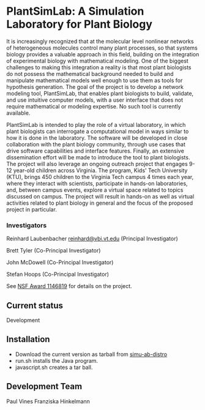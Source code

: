 # PlantSimLab: A Simulation Laboratory for Plant Biology 

It is increasingly recognized that at the molecular level nonlinear networks of heterogeneous molecules control many plant processes, so that systems biology provides a valuable approach in this field, building on the integration of experimental biology with mathematical modeling. One of the biggest challenges to making this integration a reality is that most plant biologists do not possess the mathematical background needed to build and manipulate mathematical models well enough to use them as tools for hypothesis generation. The goal of the project is to develop a network modeling tool, PlantSimLab, that enables plant biologists to build, validate, and use intuitive computer models, with a user interface that does not require mathematical or modeling expertise. No such tool is currently available.

PlantSimLab is intended to play the role of a virtual laboratory, in which plant biologists can interrogate a computational model in ways similar to how it is done in the laboratory. The software will be developed in close collaboration with the plant biology community, through use cases that drive software capabilities and interface features. Finally, an extensive dissemination effort will be made to introduce the tool to plant biologists. The project will also leverage an ongoing outreach project that engages 9-12 year-old children across Virginia. The program, Kids' Tech University (KTU), brings 450 children to the Virginia Tech campus 4 times each year, where they interact with scientists, participate in hands-on laboratories, and, between campus events, explore a virtual space related to topics discussed on campus. The project will result in hands-on as well as virtual activities related to plant biology in general and the focus of the proposed project in particular.

### Investigators
Reinhard Laubenbacher reinhard@vbi.vt.edu (Principal Investigator)

Brett Tyler (Co-Principal Investigator)

John McDowell (Co-Principal Investigator)

Stefan Hoops (Co-Principal Investigator)

See [NSF Award 1146819](http://www.nsf.gov/awardsearch/showAward.do?AwardNumber=1146819&WT.z_pims_id=5444) for details on the project. 
## Current status

Development

## Installation

* Download the current version as tarball from [simu-ab-distro](https://github.com/SimuLab/sim-lab-distro)
* run.sh installs the Java program. 
* javascript.sh creates a tar ball. 

## Development Team
Paul Vines
Franziska Hinkelmann